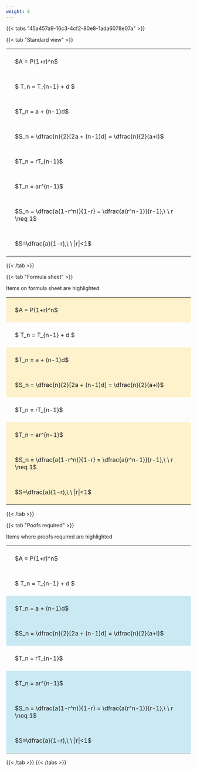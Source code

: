 ```yaml
---
weight: 8
---
```


{{< tabs "45a457a9-16c3-4cf2-80e8-1ada6078e07a" >}}

{{< tab "Standard view" >}}

<style type="text/css">
#T_f270e th.col_heading {
  text-align: left;
  font-size: 1em;
}
#T_f270e td {
  text-align: left;
  font-size: 1em;
  padding: 1.5em;
}
</style>
<table id="T_f270e">
  <thead>
  </thead>
  <tbody>
    <tr>
      <td id="T_f270e_row0_col0" class="data row0 col0" >$A = P(1+r)^n$</td>
    </tr>
    <tr>
      <td id="T_f270e_row1_col0" class="data row1 col0" >$ T_n = T_{n-1} + d $</td>
    </tr>
    <tr>
      <td id="T_f270e_row2_col0" class="data row2 col0" >$T_n = a + (n-1)d$</td>
    </tr>
    <tr>
      <td id="T_f270e_row3_col0" class="data row3 col0" >$S_n = \dfrac{n}{2}[2a + (n-1)d] = \dfrac{n}{2}(a+l)$</td>
    </tr>
    <tr>
      <td id="T_f270e_row4_col0" class="data row4 col0" >$T_n = rT_{n-1}$</td>
    </tr>
    <tr>
      <td id="T_f270e_row5_col0" class="data row5 col0" >$T_n = ar^{n-1}$</td>
    </tr>
    <tr>
      <td id="T_f270e_row6_col0" class="data row6 col0" >$S_n = \dfrac{a(1-r^n)}{1-r} = \dfrac{a(r^n-1)}{r-1},\ \  r \neq 1$</td>
    </tr>
    <tr>
      <td id="T_f270e_row7_col0" class="data row7 col0" >$S=\dfrac{a}{1-r},\ \ |r|<1$</td>
    </tr>
  </tbody>
</table>
{{< /tab >}}

{{< tab "Formula sheet" >}}

Items on formula sheet are highlighted 
<br>
<style type="text/css">
#T_0617c th.col_heading {
  text-align: left;
  font-size: 1em;
}
#T_0617c td {
  text-align: left;
  font-size: 1em;
  padding: 1.5em;
}
#T_0617c_row0_col0, #T_0617c_row2_col0, #T_0617c_row3_col0, #T_0617c_row5_col0, #T_0617c_row6_col0, #T_0617c_row7_col0 {
  background-color: rgba(255,194,10, 0.2);
}
#T_0617c_row1_col0, #T_0617c_row4_col0 {
  background-color: rgba(0,0,0,0);
}
</style>
<table id="T_0617c">
  <thead>
  </thead>
  <tbody>
    <tr>
      <td id="T_0617c_row0_col0" class="data row0 col0" >$A = P(1+r)^n$</td>
    </tr>
    <tr>
      <td id="T_0617c_row1_col0" class="data row1 col0" >$ T_n = T_{n-1} + d $</td>
    </tr>
    <tr>
      <td id="T_0617c_row2_col0" class="data row2 col0" >$T_n = a + (n-1)d$</td>
    </tr>
    <tr>
      <td id="T_0617c_row3_col0" class="data row3 col0" >$S_n = \dfrac{n}{2}[2a + (n-1)d] = \dfrac{n}{2}(a+l)$</td>
    </tr>
    <tr>
      <td id="T_0617c_row4_col0" class="data row4 col0" >$T_n = rT_{n-1}$</td>
    </tr>
    <tr>
      <td id="T_0617c_row5_col0" class="data row5 col0" >$T_n = ar^{n-1}$</td>
    </tr>
    <tr>
      <td id="T_0617c_row6_col0" class="data row6 col0" >$S_n = \dfrac{a(1-r^n)}{1-r} = \dfrac{a(r^n-1)}{r-1},\ \  r \neq 1$</td>
    </tr>
    <tr>
      <td id="T_0617c_row7_col0" class="data row7 col0" >$S=\dfrac{a}{1-r},\ \ |r|<1$</td>
    </tr>
  </tbody>
</table>
{{< /tab >}}

{{< tab "Poofs required" >}}

Items where proofs required are highlighted 
<br>
<style type="text/css">
#T_b376a th.col_heading {
  text-align: left;
  font-size: 1em;
}
#T_b376a td {
  text-align: left;
  font-size: 1em;
  padding: 1.5em;
}
#T_b376a_row0_col0, #T_b376a_row1_col0, #T_b376a_row4_col0 {
  background-color: rgba(0,0,0,0);
}
#T_b376a_row2_col0, #T_b376a_row3_col0, #T_b376a_row5_col0, #T_b376a_row6_col0, #T_b376a_row7_col0 {
  background-color: rgba(0,150,200, 0.2);
}
</style>
<table id="T_b376a">
  <thead>
  </thead>
  <tbody>
    <tr>
      <td id="T_b376a_row0_col0" class="data row0 col0" >$A = P(1+r)^n$</td>
    </tr>
    <tr>
      <td id="T_b376a_row1_col0" class="data row1 col0" >$ T_n = T_{n-1} + d $</td>
    </tr>
    <tr>
      <td id="T_b376a_row2_col0" class="data row2 col0" >$T_n = a + (n-1)d$</td>
    </tr>
    <tr>
      <td id="T_b376a_row3_col0" class="data row3 col0" >$S_n = \dfrac{n}{2}[2a + (n-1)d] = \dfrac{n}{2}(a+l)$</td>
    </tr>
    <tr>
      <td id="T_b376a_row4_col0" class="data row4 col0" >$T_n = rT_{n-1}$</td>
    </tr>
    <tr>
      <td id="T_b376a_row5_col0" class="data row5 col0" >$T_n = ar^{n-1}$</td>
    </tr>
    <tr>
      <td id="T_b376a_row6_col0" class="data row6 col0" >$S_n = \dfrac{a(1-r^n)}{1-r} = \dfrac{a(r^n-1)}{r-1},\ \  r \neq 1$</td>
    </tr>
    <tr>
      <td id="T_b376a_row7_col0" class="data row7 col0" >$S=\dfrac{a}{1-r},\ \ |r|<1$</td>
    </tr>
  </tbody>
</table>
{{< /tab >}}
{{< /tabs >}}